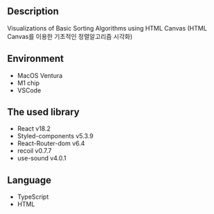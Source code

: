 ## Description
Visualizations of Basic Sorting Algorithms using HTML Canvas
(HTML Canvas를 이용한 기초적인 정렬알고리즘 시각화)


## Environment
 - MacOS Ventura
 - M1 chip
 - VSCode

## The used library
 - React v18.2
 - Styled-components v5.3.9
 - React-Router-dom v6.4
 - recoil v0.7.7
 - use-sound v4.0.1

## Language
 - TypeScript
 - HTML